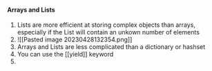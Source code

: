 #### Arrays and Lists
1. Lists are more efficient at storing complex objects than arrays, especially if the List will contain an unkown number of elements
2. ![[Pasted image 20230428132354.png]]
3. Arrays and Lists are less complicated than a dictionary or hashset
4. You can use the [[yield]] keyword
5. 